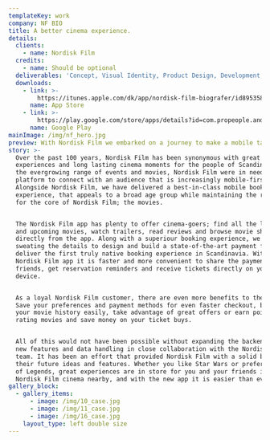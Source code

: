 ```yaml
---
templateKey: work
company: NF BIO
title: A better cinema experience.
details:
  clients:
    - name: Nordisk Film
  credits:
    - name: Should be optional
  deliverables: 'Concept, Visual Identity, Product Design, Development, Backend Development.'
  downloads:
    - link: >-
        https://itunes.apple.com/dk/app/nordisk-film-biografer/id895358735?l=da&mt=8
      name: App Store
    - link: >-
        https://play.google.com/store/apps/details?id=com.propeople.android.nfbio&hl=dk
      name: Google Play
mainImage: /img/nf_hero.jpg
preview: With Nordisk Film we embarked on a journey to make a mobile tailore
story: >-
  Over the past 100 years, Nordisk Film has been synonymous with great movie
  experiences and long lasting cinema moments for the people of Scandinavia. For
  the evergrowing range of events and movies, Nordisk Film were in need of a new
  platform to connect with an audience that is increasingly mobile-first.
  Alongside Nordisk Film, we have delivered a best-in-class mobile booking
  experience, that appeals to a broad age group while maintaining the respect
  for the core of Nordisk Film; the movies. 


  The Nordisk Film app has plenty to offer cinema-goers; find all the latest new
  and upcoming movies, watch trailers, read reviews and browse movie showtimes
  directly from the app. Along with a superiour booking experience, we have been
  sweating the details to design and build a state-of-the-art payment flow to
  deliver the first truly native booking experience in Scandinavia. With the new
  Nordisk Film app it is faster and more convenient to share the payment with
  friends, get reservation reminders and receive tickets directly on your
  device.


  As a loyal Nordisk Film customer, there are even more benefits to the app.
  Save your preferences and payment methods for even faster checkout, browse
  your movie history easily, take advantage of great offers or earn points by
  rating movies and save money on your ticket buys.


  All of this would not have been possible without expanding the backend with
  new features and data handling in close collaboration with the Nordisk Film
  team. It has been an effort that provided Nordisk Film with a solid base for
  their future ideas and features. Whether you like Star Wars or prefer League
  of Legends, great experiences are in store for you and your friends in a
  Nordisk Film cinema nearby, and with the new app it is easier than ever.
gallery_block:
  - gallery_items:
      - image: /img/10_case.jpg
      - image: /img/11_case.jpg
      - image: /img/16_case.jpg
    layout_type: left double size
---
```


